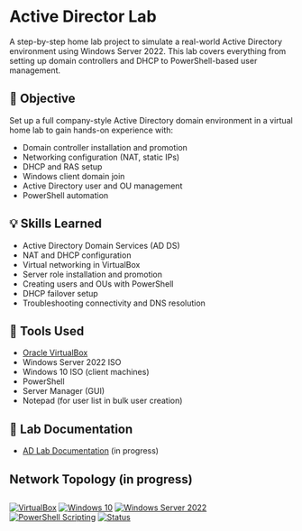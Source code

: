 
# Active Director Lab

A step-by-step home lab project to simulate a real-world Active Directory environment using Windows Server 2022. This lab covers everything from setting up domain controllers and DHCP to PowerShell-based user management.



## 📌 Objective

Set up a full company-style Active Directory domain environment in a virtual home lab to gain hands-on experience with:

- Domain controller installation and promotion
- Networking configuration (NAT, static IPs)
- DHCP and RAS setup
- Windows client domain join
- Active Directory user and OU management
- PowerShell automation



## 💡 Skills Learned

- Active Directory Domain Services (AD DS)
- NAT and DHCP configuration
- Virtual networking in VirtualBox
- Server role installation and promotion
- Creating users and OUs with PowerShell
- DHCP failover setup
- Troubleshooting connectivity and DNS resolution



## 🔧 Tools Used

- [Oracle VirtualBox](https://www.virtualbox.org/)
- Windows Server 2022 ISO
- Windows 10 ISO (client machines)
- PowerShell
- Server Manager (GUI)
- Notepad (for user list in bulk user creation)



## 📂 Lab Documentation



- <a href="">AD Lab Documentation</a> (in progress)



##


## Network Topology  (in progress)

##

[![VirtualBox](https://img.shields.io/badge/VirtualBox-183A61?logo=virtualbox&logoColor=white)](#)
[![Windows 10](https://custom-icon-badges.demolab.com/badge/Windows%2010-0078D6?logo=windows11&logoColor=white)](#)
[![Windows Server 2022](https://custom-icon-badges.demolab.com/badge/Windows%20Server%202022-0078D6?logo=windows11&logoColor=white)](#)
[![PowerShell Scripting](https://img.shields.io/badge/PowerShell%20Scripting-012456?logo=powershell&logoColor=white)](#)
[![Status](https://img.shields.io/badge/Status-In%20Progress-28a745?logo=progress&logoColor=fff)](#)
